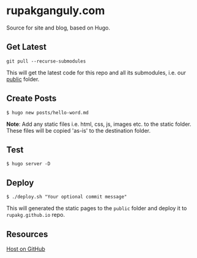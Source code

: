 # rupakganguly.com
Source for site and blog, based on Hugo.

## Get Latest

```
git pull --recurse-submodules
```
This will get the latest code for this repo and all its submodules, i.e. our [public](https://github.com/rupakg/rupakg.github.io) folder.

## Create Posts

```
$ hugo new posts/hello-word.md
```
**Note**: Add any static files i.e. html, css, js, images etc. to the static folder. These files will be copied 'as-is' to the destination folder.

## Test

```
$ hugo server -D
```

## Deploy

```
$ ./deploy.sh "Your optional commit message"
```
This will generated the static pages to the `public` folder and deploy it to `rupakg.github.io` repo.

## Resources

[Host on GitHub](https://gohugo.io/hosting-and-deployment/hosting-on-github/)